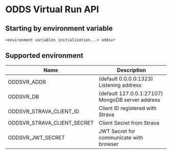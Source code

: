 # ODDS Virtual Run API

## Starting by environment variable

```
<environment variables initialization...> oddsvr
```

## Supported environment

| Name | Description |
| --- | --- |
| ODDSVR_ADDR | (default 0.0.0.0:1323) Listening address |
| ODDSVR_DB | (default 127.0.0.1:27107) MongoDB server address |
| ODDSVR_STRAVA_CLIENT_ID | Client ID registered with Strava |
| ODDSVR_STRAVA_CLIENT_SECRET | Client Secret from Strava |
| ODDSVR_JWT_SECRET | JWT Secret for communicate with browser |
